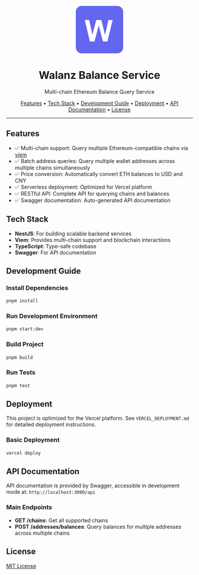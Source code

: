<p align="center">
  <img src="./icons/icon-128.png" width="128" height="128" alt="Walanz Logo">
</p>

<h1 align="center">Walanz Balance Service</h1>

<p align="center">Multi-chain Ethereum Balance Query Service</p>

<div align="center">
  <a href="#features">Features</a> •
  <a href="#tech-stack">Tech Stack</a> •
  <a href="#development-guide">Development Guide</a> •
  <a href="#deployment">Deployment</a> •
  <a href="#api-documentation">API Documentation</a> •
  <a href="#license">License</a>
</div>

---

## Features

- ✅ Multi-chain support: Query multiple Ethereum-compatible chains via [viem](https://viem.sh/)
- ✅ Batch address queries: Query multiple wallet addresses across multiple chains simultaneously
- ✅ Price conversion: Automatically convert ETH balances to USD and CNY
- ✅ Serverless deployment: Optimized for Vercel platform
- ✅ RESTful API: Complete API for querying chains and balances
- ✅ Swagger documentation: Auto-generated API documentation

## Tech Stack

- **NestJS**: For building scalable backend services
- **Viem**: Provides multi-chain support and blockchain interactions
- **TypeScript**: Type-safe codebase
- **Swagger**: For API documentation

## Development Guide

### Install Dependencies

```bash
pnpm install
```

### Run Development Environment

```bash
pnpm start:dev
```

### Build Project

```bash
pnpm build
```

### Run Tests

```bash
pnpm test
```

## Deployment

This project is optimized for the Vercel platform. See `VERCEL_DEPLOYMENT.md` for detailed deployment instructions.

### Basic Deployment

```bash
vercel deploy
```

## API Documentation

API documentation is provided by Swagger, accessible in development mode at: `http://localhost:3000/api`

### Main Endpoints

- **GET /chains**: Get all supported chains
- **POST /addresses/balances**: Query balances for multiple addresses across multiple chains

## License

[MIT License](LICENSE)
